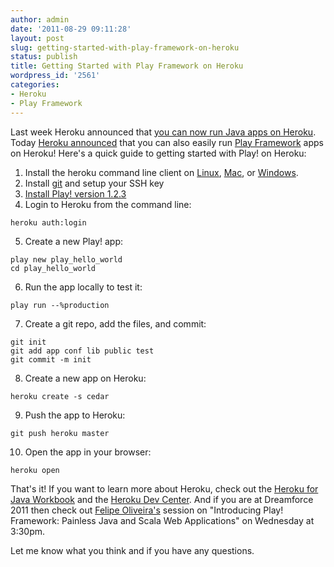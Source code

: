 ```yaml
---
author: admin
date: '2011-08-29 09:11:28'
layout: post
slug: getting-started-with-play-framework-on-heroku
status: publish
title: Getting Started with Play Framework on Heroku
wordpress_id: '2561'
categories:
- Heroku
- Play Framework
---
```


Last week Heroku announced that [you can now run Java apps on
Heroku](http://www.jamesward.com/2011/08/25/heroku-adds-java-support). Today
[Heroku announced](http://blog.heroku.com/archives/2011/8/29/play/) that you
can also easily run [Play Framework](http://www.playframework.org) apps on
Heroku! Here's a quick guide to getting started with Play! on Heroku:

  1. Install the heroku command line client on [Linux](http://toolbelt.herokuapp.com/linux/readme), [Mac](http://toolbelt.herokuapp.com/osx/download), or [Windows](http://toolbelt.herokuapp.com/windows/download).
  2. Install [git](http://git-scm.com/) and setup your SSH key
  3. [Install Play! version 1.2.3](http://www.playframework.org/download)
  4. Login to Heroku from the command line: 
    
    heroku auth:login

  5. Create a new Play! app: 
    
    play new play_hello_world
    cd play_hello_world

  6. Run the app locally to test it: 
    
    play run --%production

  7. Create a git repo, add the files, and commit: 
    
    
    git init
    git add app conf lib public test
    git commit -m init
    

  8. Create a new app on Heroku: 
    
    heroku create -s cedar

  9. Push the app to Heroku: 
    
    git push heroku master

  10. Open the app in your browser: 
    
    heroku open

  
That's it! If you want to learn more about Heroku, check out the [Heroku for
Java Workbook](https://github.com/heroku/java-workbook) and the [Heroku Dev
Center](http://devcenter.heroku.com/). And if you are at Dreamforce 2011 then
check out [Felipe Oliveira's](http://geeks.aretotally.in/) session on
"Introducing Play! Framework: Painless Java and Scala Web Applications" on
Wednesday at 3:30pm.

Let me know what you think and if you have any questions.

